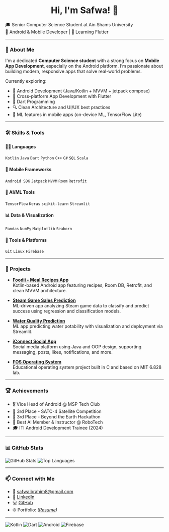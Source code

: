 <h1 align="center">Hi, I'm Safwa! 👋</h1>

🎓 Senior Computer Science Student at Ain Shams University  
📱 Android & Mobile Developer | 🚀 Learning Flutter 

---

### 🚀 About Me
I'm a dedicated **Computer Science student** with a strong focus on **Mobile App Development**, especially on the Android platform. I’m passionate about building modern, responsive apps that solve real-world problems.

Currently exploring:

- 📱 Android Development (Java/Kotlin + MVVM + jetpack compose)
- 🧩 Cross-platform App Development with Flutter
- 🎯 Dart Programming
- 🔍 Clean Architecture and UI/UX best practices
- 🤖 ML features in mobile apps (on-device ML, TensorFlow Lite)

---

### 🛠️ Skills & Tools

#### 👨‍💻 Languages
`Kotlin` `Java` `Dart` `Python` `C++` `C#` `SQL` `Scala`

#### 📱 Mobile Frameworks
`Android SDK` `Jetpack` `MVVM` `Room` `Retrofit`

#### 🧠 AI/ML Tools
`TensorFlow` `Keras` `scikit-learn` `Streamlit`

#### 📊 Data & Visualization
`Pandas` `NumPy` `Matplotlib` `Seaborn`

#### 🔧 Tools & Platforms
`Git` `Linux` `Firebase` 

---

### 🧪 Projects

- **[Foodii - Meal Recipes App](https://github.com/safwa25/Meal-recipes-app)**  
  Kotlin-based Android app featuring recipes, Room DB, Retrofit, and clean MVVM architecture.

- **[Steam Game Sales Prediction](https://github.com/3twla-Girls/Videogame-Sales-on-Steam-Prediction)**  
  ML-driven app analyzing Steam game data to classify and predict success using regression and classification models.

- **[Water Quality Prediction](https://github.com/safwa25/Water-Quality-Prediction)**  
  ML app predicting water potability with visualization and deployment via Streamlit.

- **[iConnect Social App](https://github.com/Abdallah-Sherif/iConnect-Social-App)**  
  Social media platform using Java and OOP design, supporting messaging, posts, likes, notifications, and more.

- **[FOS Operating System](https://github.com/safwa25/Fos-operating-system.git)**  
  Educational operating system project built in C and based on MIT 6.828 lab.

---

### 🏆 Achievements

- 🎖️ Vice Head of Android @ MSP Tech Club  
- 🥉 3rd Place - SATC-4 Satellite Competition  
- 🥉 3rd Place - Beyond the Earth Hackathon  
- 🏅 Best AI Member & Instructor @ RoboTech  
- 🎓 ITI Android Development Trainee (2024)

---

### 📊 GitHub Stats

![GitHub Stats](https://github-readme-stats.vercel.app/api?username=safwa25&show_icons=true&theme=radical)
![Top Languages](https://github-readme-stats.vercel.app/api/top-langs/?username=safwa25&layout=compact&theme=radical)

---

### 📫 Connect with Me
- 📧 [safwaibrahim8@gmail.com](mailto:safwaibrahim8@gmail.com)  
- 💼 [LinkedIn](https://www.linkedin.com/in/safwa-ibrahim/)  
- 💻 [GitHub](https://github.com/safwa25)  
- 🌐 Portfolio: *([Resume](https://drive.google.com/file/d/1Al3xphcmf5eIUkxHU1M1cjXi_vUTJHei/view?usp=sharing))*

---

![Kotlin](https://img.shields.io/badge/Kotlin-0095D5?style=for-the-badge&logo=kotlin&logoColor=white)
![Dart](https://img.shields.io/badge/Dart-0175C2?style=for-the-badge&logo=dart&logoColor=white)
![Android](https://img.shields.io/badge/Android-3DDC84?style=for-the-badge&logo=android&logoColor=white)
![Firebase](https://img.shields.io/badge/Firebase-FFCA28?style=for-the-badge&logo=firebase&logoColor=white)
